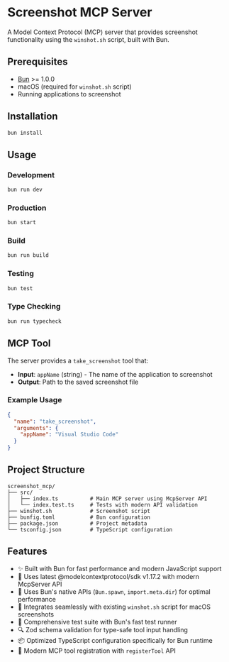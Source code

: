 # Screenshot MCP Server

A Model Context Protocol (MCP) server that provides screenshot functionality using the `winshot.sh` script, built with Bun.

## Prerequisites

- [Bun](https://bun.sh) >= 1.0.0
- macOS (required for `winshot.sh` script)
- Running applications to screenshot

## Installation

```bash
bun install
```

## Usage

### Development
```bash
bun run dev
```

### Production
```bash
bun start
```

### Build
```bash
bun run build
```

### Testing
```bash
bun test
```

### Type Checking
```bash
bun run typecheck
```

## MCP Tool

The server provides a `take_screenshot` tool that:

- **Input**: `appName` (string) - The name of the application to screenshot
- **Output**: Path to the saved screenshot file

### Example Usage

```json
{
  "name": "take_screenshot",
  "arguments": {
    "appName": "Visual Studio Code"
  }
}
```

## Project Structure

```
screenshot_mcp/
├── src/
│   ├── index.ts          # Main MCP server using McpServer API
│   └── index.test.ts     # Tests with modern API validation
├── winshot.sh            # Screenshot script
├── bunfig.toml           # Bun configuration
├── package.json          # Project metadata
└── tsconfig.json         # TypeScript configuration
```

## Features

- ✨ Built with Bun for fast performance and modern JavaScript support
- 🚀 Uses latest @modelcontextprotocol/sdk v1.17.2 with modern McpServer API
- 🔧 Uses Bun's native APIs (`Bun.spawn`, `import.meta.dir`) for optimal performance
- 📸 Integrates seamlessly with existing `winshot.sh` script for macOS screenshots
- 🧪 Comprehensive test suite with Bun's fast test runner
- 🔍 Zod schema validation for type-safe tool input handling
- 📦 Optimized TypeScript configuration specifically for Bun runtime
- 🎯 Modern MCP tool registration with `registerTool` API